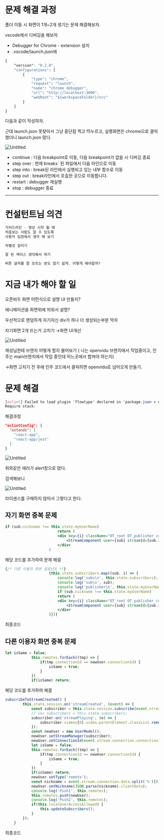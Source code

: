 # 문제 해결 과정

폴더 이동 시 화면이 1개~2개 생기는 문제 해결해보자.

vscode에서 디버깅을 해보자

- Debugger for Chrome - extension 설치
- .vscode/launch.json에

```css
{
    "version": "0.2.0",
    "configurations": [
        {
            "type": "chrome",
            "request": "launch",
            "name": "chrome debugger",
            "url": "http://localhost:3000",
            "webRoot": "${workspaceFolder}/src"
        }
    ]
}
```

다음과 같이 작성하자.

근데 launch.json 못찾아서 그냥 중단점 찍고 f5누르고, 실행화면은 chrome으로 클릭 했더니 launch.json 떴다.

![Untitled](https://s3-us-west-2.amazonaws.com/secure.notion-static.com/fbb3d3b5-a58f-4b8f-892d-40dc0c8f0c4e/Untitled.png)

- continue : 다음 breakpoint로 이동, 다음 breakpoint가 없을 시 디버깅 종료
- step over : 현재 breakx` 된 파일에서 다음 라인으로 이동
- step into : break된 라인에서 실행되고 있는 내부 함수로 이동
- step out : break라인에서 호출한 곳으로 이동합니다.
- restart : debugger 재실행
- stop : debugger 종료

---

# 컨설턴트님 의견

```css
가이드라인 - 영상 시작 될 때
처음보는 사람도 알 수 있도록
사용자 입장에서 생각 해 보기

차별성 살리기

잘 된 케이스 생각해서 하기

버튼 글자를 잘 모르는 분도 알기 쉽게. 어떻게 해야할까?
```

# 지금 내가 해야 할 일

오픈비두 화면 어떤식으로 설명 UI 만들지?

애니메이션을 화면위에 띄워서 설명?

우선적으로 랜덤하게 자기자신 div가 하나 더 생성되는부분 막자

자기화면 2개 뜨는거 고치기 →화면 UI개선

![Untitled](https://s3-us-west-2.amazonaws.com/secure.notion-static.com/c4395d80-51d7-4a35-a6d1-2f833838d3b9/Untitled.png)

채성님한테 브렌치 어떻게 할지 물어보기 ( 나는 openvidu 브렌치에서 작업중이고, 인주는 main브렌치에서 작업 중인데 어느곳에서 합쳐야 하는지)

→화면 고치기 전 후에 인주 코드에서 클릭하면 openvidu로 넘어오게 만들기.

# 문제 해결

```css
[eslint] Failed to load plugin 'flowtype' declared in 'package.json » eslint-config-react-app': Cannot find module 'eslint/use-at-your-own-risk'
Require stack:

```

해결과정

```json
"eslintConfig": {
  "extends": [
    "react-app",
    "react-app/jest"
  ]
}
```

![Untitled](https://s3-us-west-2.amazonaws.com/secure.notion-static.com/1d4bb1c6-48cc-4dcd-b742-65f690569759/Untitled.png)

위와같은 에러가 alert창으로 떴다.

검색해보니 

![Untitled](https://s3-us-west-2.amazonaws.com/secure.notion-static.com/962d6ef5-eb83-4f48-8c2e-a3073e3862c9/Untitled.png)

라이센스를 구매하지 않아서 그렇다고 한다.

## 자기 화면 중복 문제

```jsx
if (sub.nickname !== this.state.myUserName)
                        return (
                        <div key={i} className="OT_root OT_publisher custom-class notMyCam" id="remoteUsers">
                            <StreamComponent user={sub} streamId={sub.streamManager.stream.streamId} />
                        </div>
                    )
```

해당 코드를 추가하여 문제 해결

```jsx
{/* 다른 이용자 화면 컴포넌트 */}
                    {this.state.subscribers.map((sub, i) => {
                        console.log('subs\n', this.state.subscribers);
                        console.log('sub\n', sub);
                        console.log('publisher\n', this.state.myUserName);
                        if (sub.nickname !== this.state.myUserName)
                        return (
                        <div key={i} className="OT_root OT_publisher custom-class notMyCam" id="remoteUsers">
                            <StreamComponent user={sub} streamId={sub.streamManager.stream.streamId} />
                        </div>
                    )})}
```

최종코드

## 다른 이용자 화면 중복 문제

```jsx
let isSame = false;
            this.remotes.forEach((tmp) => {
                if(tmp.connectionId == newUser.connectionId) {
                    isSame = true;
                } 
            })
            if(isSame) return;
```

해당 코드를 추가하여 해결

```jsx
subscribeToStreamCreated() {
        this.state.session.on('streamCreated', (event) => {
            const subscriber = this.state.session.subscribe(event.stream, undefined);
            // var subscribers = this.state.subscribers;
            subscriber.on('streamPlaying', (e) => {
                subscriber.videos[0].video.parentElement.classList.remove('custom-class');
            });
            const newUser = new UserModel();
            newUser.setStreamManager(subscriber);
            newUser.setConnectionId(event.stream.connection.connectionId);
            let isSame = false;
            this.remotes.forEach((tmp) => {
                if(tmp.connectionId == newUser.connectionId) {
                    isSame = true;
                } 
            })
            if(isSame) return;
            newUser.setType('remote');
            const nickname = event.stream.connection.data.split('%')[0];
            newUser.setNickname(JSON.parse(nickname).clientData);
            console.log('Push1', this.remotes);
            this.remotes.push(newUser);
            console.log('Push2', this.remotes);
            if(this.localUserAccessAllowed) {
                this.updateSubscribers();
            }
        });
    }
```

최종코드

